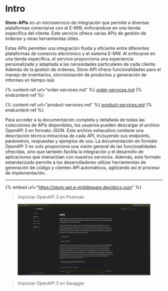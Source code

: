 # Intro

**Store-APIs** es un microservicio de integración que permite a diversas plataformas conectarse con el E-MW, enfocándose en una tienda específica del cliente. Este servicio ofrece varias APIs de gestión de órdenes y otras herramientas útiles.

Estas APIs permiten una integración fluida y eficiente entre diferentes plataformas de comercio electrónico y el sistema E-MW. Al enfocarse en una tienda específica, el servicio proporciona una experiencia personalizada y adaptada a las necesidades particulares de cada cliente. Además de la gestión de órdenes, Store-API ofrece funcionalidades para el manejo de inventarios, sincronización de productos y generación de informes en tiempo real.

{% content-ref url="order-services.md" %}
[order-services.md](order-services.md)
{% endcontent-ref %}

{% content-ref url="product-services.md" %}
[product-services.md](product-services.md)
{% endcontent-ref %}

Para acceder a la documentación completa y detallada de todas las colecciones de APIs disponibles, los usuarios pueden descargar el archivo OpenAPI 3 en formato JSON. Este archivo exhaustivo contiene una descripción técnica minuciosa de cada API, incluyendo sus endpoints, parámetros, respuestas y ejemplos de uso. La documentación en formato OpenAPI 3 no solo proporciona una visión general de las funcionalidades ofrecidas, sino que también facilita la integración y el desarrollo de aplicaciones que interactúan con nuestros servicios. Además, este formato estandarizado permite a los desarrolladores utilizar herramientas de generación de código y clientes API automáticos, agilizando así el proceso de implementación.

***

{% embed url="https://store-api.e-middleware.dev/docs.json" %}

> Importar OpenAPI 3 en Postman

<div align="center" data-full-width="true">

<figure><img src="../.gitbook/assets/Peek 2024-08-28 11-59.gif" alt="" width="563"><figcaption></figcaption></figure>

</div>

> Importar OpenAPI 3 en Swagger

<div align="center">

<figure><img src="../.gitbook/assets/Peek 2024-08-28 12-03.gif" alt="" width="563"><figcaption></figcaption></figure>

</div>
